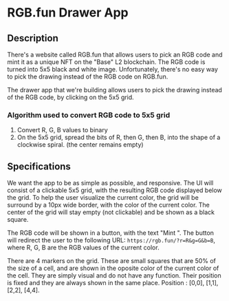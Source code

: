 # RGB.fun Drawer App

## Description

There's a website called RGB.fun that allows users to pick an RGB code and mint it as a unique NFT on the "Base" L2 blockchain.
The RGB code is turned into 5x5 black and white image. Unfortunately, there's no easy way to pick the drawing instead of the RGB code on RGB.fun.

The drawer app that we're building allows users to pick the drawing instead of the RGB code, by clicking on the 5x5 grid.

### Algorithm used to convert RGB code to 5x5 grid

1. Convert R, G, B values to binary
2. On the 5x5 grid, spread the bits of R, then G, then B, into the shape of a clockwise spiral. (the center remains empty)

## Specifications

We want the app to be as simple as possible, and responsive.
The UI will consist of a clickable 5x5 grid, with the resulting RGB code displayed below the grid.
To help the user visualize the current color, the grid will be surround by a 10px wide border, with the color of the current color.
The center of the grid will stay empty (not clickable) and be shown as a black square.

The RGB code will be shown in a button, with the text "Mint <RGB code>". The button will redirect the user to the following URL: `https://rgb.fun/?r=R&g=G&b=B`, where R, G, B are the RGB values of the current color.

There are 4 markers on the grid. These are small squares that are 50% of the size of a cell, and are shown in the oposite color of the current color of the cell. They are simply visual and do not have any function.
Their position is fixed and they are always shown in the same place.
Position : [0,0], [1,1], [2,2], [4,4].
